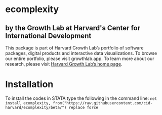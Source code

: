 # ecomplexity 
## by the Growth Lab at Harvard's Center for International Development
This package is part of Harvard Growth Lab’s portfolio of software packages, digital products and interactive data visualizations. To browse our entire portfolio, please visit growthlab.app. To learn more about our research, please visit [Harvard Growth Lab’s home page](https://growthlab.cid.harvard.edu/).

# Installation
To install the codes in STATA type the following in the command line: `net install ecomplexity, from("https://raw.githubusercontent.com/cid-harvard/ecomplexity/beta/") replace force`
